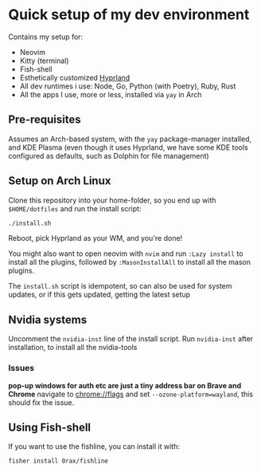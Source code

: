 # Quick setup of my dev environment
Contains my setup for:
* Neovim
* Kitty  (terminal)
* Fish-shell
* Esthetically customized [Hyprland](https://hyprland.org/)
* All dev runtimes i use: Node, Go, Python (with Poetry), Ruby, Rust
* All the apps I use, more or less, installed via `yay` in Arch
## Pre-requisites
Assumes an Arch-based system, with the `yay` package-manager installed, and KDE Plasma (even though it uses Hyprland, we have some KDE tools configured as defaults, such as Dolphin for file management)

## Setup on Arch Linux
Clone this repository into your home-folder, so you end up with `$HOME/dotfiles` and run the install script:
```bash
./install.sh
```
Reboot, pick Hyprland as your WM, and you're done!

You might also want to open neovim with `nvim` and run `:Lazy install` to install all the plugins, followed by `:MasonInstallAll` to install all the mason plugins.

The `install.sh` script is idempotent, so can also be used for system updates, or if this gets updated, getting the latest setup

## Nvidia systems
Uncomment the `nvidia-inst` line of the install script.
Run `nvidia-inst` after installation, to install all the nvidia-tools

### Issues
**pop-up windows for auth etc are just a tiny address bar on Brave and Chrome**
navigate to [chrome://flags](chrome://flags) and set `--ozone-platform=wayland`, this should fix the issue.

## Using Fish-shell
If you want to use the fishline, you can install it with:
```
fisher install 0rax/fishline
```
